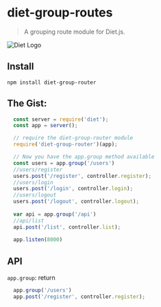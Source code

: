 # diet-group-routes
> A grouping route module for Diet.js.

![Diet Logo](http://i.imgur.com/Dasjkkp.png)

## Install
```
npm install diet-group-router
```

## The Gist:


```javascript
  const server = require('diet');
  const app = server();

  // require the diet-group-router module
  require('diet-group-router')(app);

  // Now you have the app.group method available
  const users = app.group('/users')
  //users/register
  users.post('/register', controller.register);
  //users/login
  users.post('/login', controller.login);
  //users/logout
  users.post('/logout', controller.logout);
  
  var api = app.group('/api')
  //api/list
  api.post('/list', controller.list);
  
  app.listen(8000)
```

## API

```app.group```: return 
```javascript
  app.group('/users')
  app.post('/register', controller.register);
 ``` 
